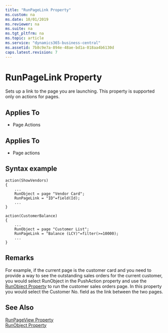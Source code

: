 ```yaml
---
title: "RunPageLink Property"
ms.custom: na
ms.date: 10/01/2019
ms.reviewer: na
ms.suite: na
ms.tgt_pltfrm: na
ms.topic: article
ms.service: "dynamics365-business-central"
ms.assetid: 7b8c9e7a-894e-48ae-bd1a-018aa4b6130d
caps.latest.revision: 7
---
```


# RunPageLink Property
Sets up a link to the page you are launching. This property is supported only on actions for pages.
  
## Applies To  
  
- Page Actions  
  
## Applies To  
- Page actions  
  
## Syntax example
```
action(ShowVendors)
{ 
    ...
    RunObject = page "Vendor Card";
    RunPageLink = "ID"=field(Id);
    ...
}
```
```
action(CustomerBalance)
{   
    ...
    RunObject = page "Customer List";
    RunPageLink = "Balance (LCY)"=filter(>=10000);
    ...
}
```

## Remarks  
For example, if the current page is the customer card and you need to provide a way to see the outstanding sales orders for the current customer, you would select RunObject in the PushAction property and use the [RunObject Property](devenv-runobject-property.md) to run the customer sales orders page. In this property you would select the Customer No. field as the link between the two pages.  
  
## See Also  
[RunPageView Property](devenv-runpageview-property.md)  
[RunObject Property](devenv-runobject-property.md)